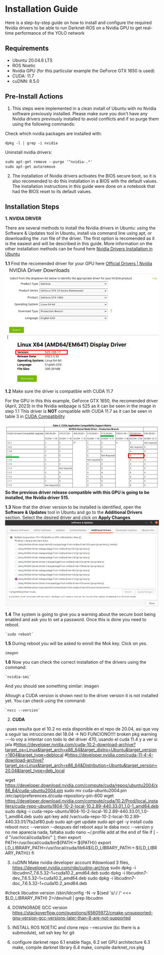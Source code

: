 # Installation Guide
Here is a step-by-step guide on how to install and configure the required Nvidia drivers to be able to run Darknet-ROS on a Nvidia GPU to get real-time performance of the YOLO network

## Requirements
- Ubuntu 20.04.6 LTS
- ROS Noetic
- Nvidia GPU (for this particular example the GeForce GTX 1650 is used)
- CUDA: 11.7
- cuDNN: 8.5.0

## Pre-Install Actions

1. This steps were implemented in a clean install of Ubuntu with no Nvidia software previously installed. Please make sure you don't have any Nvidia drivers previously installed to avoid conflicts and if so purge them using the following commands: 
	
Check which nvidia packages are installed with: 

	dpkg -l | grep -i nvidia
	
Uninstall nvidia drivers:

	sudo apt-get remove --purge '^nvidia-.*'
	sudo apt-get autoremove
	
2. The installation of Nvidia drivers activates the BIOS secure boot, so it is also recomended to do this installation in a BIOS with the default values. The installation instructions in this guide were done on a notebook that had the BIOS reset to its default values. 

## Installation Steps

**1. NVIDIA DRIVER**

There are several methods to install the Nvidia drivers in Ubuntu: using the Software & Updates tool in Ubuntu, install via command line using apt, or downloading the .run file of the driver. The first option is recomended as it is the easiest and will be described in this guide.
More information on the other installation methods can be found here [Nvidia Drivers Installation in Ubuntu](https://phoenixnap.com/kb/install-nvidia-drivers-ubuntu#ftoc-heading-11)

**1.1** Find the recomended driver for your GPU here [Official Drivers | Nvidia](https://www.nvidia.com/download/index.aspx)
![Recommended_Driver](Recommended_Driver.png)

**1.2** Make sure the driver is compatible with CUDA 11.7

For the GPU in this this example, GeForce GTX 1650, the recomended driver (April, 2023) in the Nvidia webpage is 525 as it can be seen in the image in step 1.1 
This driver is **NOT** compatible with CUDA 11.7 as it can be seen in table 3 in [CUDA Compatibility](https://docs.nvidia.com/deploy/cuda-compatibility/)

![CUDA_compatibility](CUDA_compatibility.png)
**So the previous driver release compatible with this GPU is going to be installed, the Nvidia driver 515.**
	 
**1.3** Now that the driver version to be installed is identified, open the **Software & Updates** tool in Ubuntu and go to the **Additional Drivers** section. Select the desired driver and click on **Apply Changes**
![Software&Updates](Software&Updates_AdditionalDrivers.png)

**1.4** The system is going to give you a warning about the secure boot being enabled and ask you to set a password. Once this is done you need to reboot. 
	
	`sudo reboot`
	
**1.5** During reboot you will be asked to enroll the Mok key. Click on yes.

	imagen 

**1.6** Now you can check the correct installation of the drivers using the command:
	
	`nvidia-smi`	
	
And you should see something similar:
imagen
	
Altough a CUDA version is shown next to the driver version it is not installed yet. You can check using the command:
	
	`nvcc --version`
	
2. **CUDA**

-pues resulta que el 10.2 no esta disponible en el repo de 20.04, asi que voy a seguir las intrucciones del 18.04 -> NO FUNCIONO!!!! broken pkg warning
---lo voy a intentar con todo lo del driver 470, usando el cuda 11.4 y a ver si jala
#https://developer.nvidia.com/cuda-10.2-download-archive?target_os=Linux&target_arch=x86_64&target_distro=Ubuntu&target_version=1804&target_type=deblocal
#https://developer.nvidia.com/cuda-11-4-4-download-archive?target_os=Linux&target_arch=x86_64&Distribution=Ubuntu&target_version=20.04&target_type=deb_local

wget https://developer.download.nvidia.com/compute/cuda/repos/ubuntu2004/x86_64/cuda-ubuntu2004.pin
sudo mv cuda-ubuntu2004.pin /etc/apt/preferences.d/cuda-repository-pin-600
wget https://developer.download.nvidia.com/compute/cuda/10.2/Prod/local_installers/cuda-repo-ubuntu1804-10-2-local-10.2.89-440.33.01_1.0-1_amd64.deb
sudo dpkg -i cuda-repo-ubuntu1804-10-2-local-10.2.89-440.33.01_1.0-1_amd64.deb
sudo apt-key add /var/cuda-repo-10-2-local-10.2.89-440.33.01/7fa2af80.pub
sudo apt-get update
sudo apt-get -y install cuda
reboot
nvcc --version
--despues del reboot aqui le daba nvcc --version y no me aparecia nada, faltaba 
sudo nano ~/.profile
 add at the end of file
 if [ -d "/usr/local/cuda/bin/" ]; then
     export PATH=/usr/local/cuda/bin${PATH:+:${PATH}}
     export LD_LIBRARY_PATH=/usr/local/cuda/lib64${LD_LIBRARY_PATH:+:${LD_LIBRARY_PATH}}
 fi

3. cuDNN
Make nvidia developer account
 #download 3 files, https://developer.nvidia.com/rdp/cudnn-archive
 sudo dpkg -i libcudnn7_7.6.5.32–1+cuda10.2_amd64.deb
 sudo dpkg -i libcudnn7-dev_7.6.5.32–1+cuda10.2_amd64.deb
 sudo dpkg -i libcudnn7-doc_7.6.5.32–1+cuda10.2_amd64.deb

 #check libcudnn version
 /sbin/ldconfig -N -v $(sed 's/:/ /' <<< $LD_LIBRARY_PATH) 2>/dev/null | grep libcudnn
 
 4. DOWNGRADE GCC version  https://stackoverflow.com/questions/65605972/cmake-unsupported-gnu-version-gcc-versions-later-than-8-are-not-supported
 
 5.  INSTALL ROS NOETIC and clone repo --recursive (bc there is a submodule), set ssh key for git
 
 6. configure darknet repo
 6.1 enable flags, 
 6.2 set GPU architecture
 6.3 make, compile darknet library
 6.4 make, compile darknet_ros pkg

